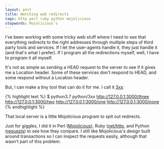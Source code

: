 ```yaml
---
layout: post
title: Watching web redirects
tags: http perl ruby python mojolicious
stopwords: Mojolicious's
---
```


I've been working with some tricky web stuff where I need to see that everything redirects to the right addresses through multiple steps of third party tools and services. If I let the user-agents handle it, they just handle it (and that's what I prefer). If I program all the redirections myself, well, I have to program it all myself.

It's not as simple as sending a HEAD request to the server to see if it gives me a Location header. Some of these services don't respond to HEAD, and some respond without a Location header.

But, I can make a tiny tool that can do it for me. I call it [3xx](https://github.com/briandfoy/3xx):

{% highlight text %}
$ python3.7 python/3xx http://127.0.0.1:3000/three
http://127.0.0.1:3000/two
http://127.0.0.1:3000/one
http://127.0.0.1:3000/none
{% endhighlight %}

That local server is a little Mojolicious program to spit out redirects.

Just for giggles, I did it in Perl ([Mojolicious](https://mojolicious.org)), Ruby ([net/http](https://ruby-doc.org/stdlib-2.7.0/libdoc/net/http/rdoc/Net/HTTP.html), and Python ([requests](https://2.python-requests.org)) to see how they compare. I still like Mojolicious's design built around transactions so I can inspect the requests easily, although that wasn't part of this problem.

